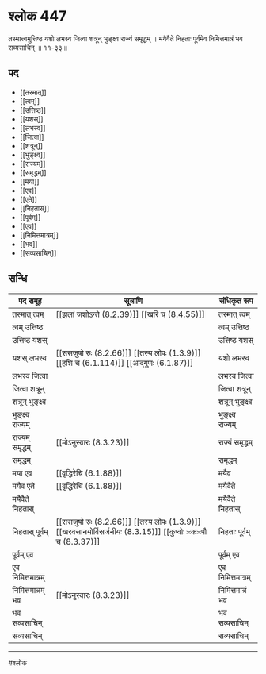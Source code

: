 # श्लोक 447

तस्मात्त्वमुत्तिष्ठ यशो लभस्व
जित्वा शत्रून् भुङ्क्ष्व राज्यं समृद्धम् ।
मयैवैते निहताः पूर्वमेव
निमित्तमात्रं भव सव्यसाचिन् ॥ ११-३३॥


## पद 

- [[तस्मात्]]
- [[त्वम्]]
- [[उत्तिष्ठ]]
- [[यशस्]]
- [[लभस्व]]
- [[जित्वा]]
- [[शत्रून्]]
- [[भुङ्क्ष्व]]
- [[राज्यम्]]
- [[समृद्धम्]]
- [[मया]]
- [[एव]]
- [[एते]]
- [[निहतास्]]
- [[पूर्वम्]]
- [[एव]]
- [[निमित्तमात्रम्]]
- [[भव]]
- [[सव्यसाचिन्]]

## सन्धि

| पद समूह | सूत्राणि | संधिकृत रूप |
| ----- | ----- | ----- |
| तस्मात् त्वम् |  [[झलां जशोऽन्ते (8.2.39)]] [[खरि च (8.4.55)]] | तस्मात् त्वम् |
| त्वम् उत्तिष्ठ |  | त्वम् उत्तिष्ठ |
| उत्तिष्ठ यशस् |  | उत्तिष्ठ यशस् |
| यशस् लभस्व |  [[ससजुषो रुः (8.2.66)]] [[तस्य लोपः (1.3.9)]] [[हशि च (6.1.114)]] [[आद्गुणः (6.1.87)]] | यशो लभस्व |
| लभस्व जित्वा |  | लभस्व जित्वा |
| जित्वा शत्रून् |  | जित्वा शत्रून् |
| शत्रून् भुङ्क्ष्व |  | शत्रून् भुङ्क्ष्व |
| भुङ्क्ष्व राज्यम् |  | भुङ्क्ष्व राज्यम् |
| राज्यम् समृद्धम् |  [[मोऽनुस्वारः (8.3.23)]] | राज्यं समृद्धम् |
| समृद्धम् |  | समृद्धम् |
| मया एव |  [[वृद्धिरेचि (6.1.88)]] | मयैव |
| मयैव एते |  [[वृद्धिरेचि (6.1.88)]] | मयैवैते |
| मयैवैते निहतास् |  | मयैवैते निहतास् |
| निहतास् पूर्वम् |  [[ससजुषो रुः (8.2.66)]] [[तस्य लोपः (1.3.9)]] [[खरवसानयोर्विसर्जनीयः (8.3.15)]] [[कुप्वोः ≍क≍पौ च (8.3.37)]] | निहताः पूर्वम् |
| पूर्वम् एव |  | पूर्वम् एव |
| एव निमित्तमात्रम् |  | एव निमित्तमात्रम् |
| निमित्तमात्रम् भव |  [[मोऽनुस्वारः (8.3.23)]] | निमित्तमात्रं भव |
| भव सव्यसाचिन् |  | भव सव्यसाचिन् |
| सव्यसाचिन् |  | सव्यसाचिन् |


---

#श्लोक